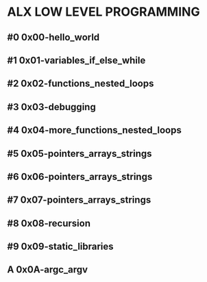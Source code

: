 # ALX LOW LEVEL PROGRAMMING
## #0 0x00-hello_world
## #1 0x01-variables_if_else_while
## #2 0x02-functions_nested_loops
## #3 0x03-debugging
## #4 0x04-more_functions_nested_loops
## #5 0x05-pointers_arrays_strings
## #6 0x06-pointers_arrays_strings
## #7 0x07-pointers_arrays_strings
## #8 0x08-recursion
## #9 0x09-static_libraries
## A 0x0A-argc_argv
